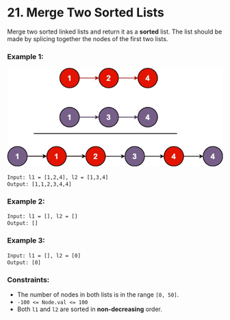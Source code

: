 # 21. Merge Two Sorted Lists
Merge two sorted linked lists and return it as a **sorted** list. The list should be made by splicing together the nodes of the first two lists.

 

### Example 1:
![](./pic/merge_ex1.jpg)
```
Input: l1 = [1,2,4], l2 = [1,3,4]
Output: [1,1,2,3,4,4]
```
### Example 2:
```
Input: l1 = [], l2 = []
Output: []
```
### Example 3:
```
Input: l1 = [], l2 = [0]
Output: [0]
```

### Constraints:

* The number of nodes in both lists is in the range `[0, 50]`.
* `-100 <= Node.val <= 100`
* Both `l1` and `l2` are sorted in **non-decreasing** order.
